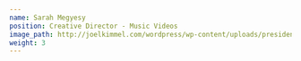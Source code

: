 ```yaml
---
name: Sarah Megyesy
position: Creative Director - Music Videos
image_path: http://joelkimmel.com/wordpress/wp-content/uploads/president_headshot.jpg
weight: 3
---
```

